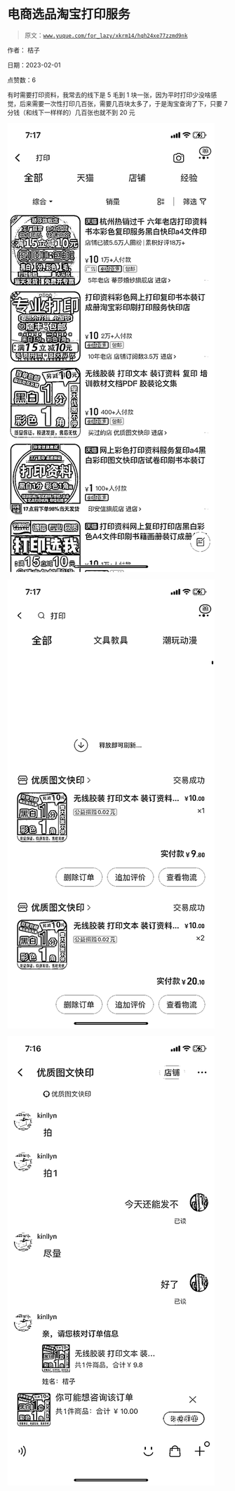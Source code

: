 # 电商选品淘宝打印服务

> 原文：[`www.yuque.com/for_lazy/xkrm14/hqh24xe77zzmd9nk`](https://www.yuque.com/for_lazy/xkrm14/hqh24xe77zzmd9nk)

作者： 桔子 

日期：2023-02-01 

点赞数：6 

有时需要打印资料，我常去的线下是 5 毛到 1 块一张，因为平时打印少没啥感觉，后来需要一次性打印几百张，需要几百块太多了，于是淘宝查询了下，只要 7 分钱（和线下一样样的）几百张也就不到 20 元 

![](img/d91d9c7812f802d0e64884d09985d3c1.png) 

![](img/b43c0fb8d2729bd95a5fdd5a74513fa1.png) 

![](img/48078ffad311a5c4208da6047ae41934.png) 

